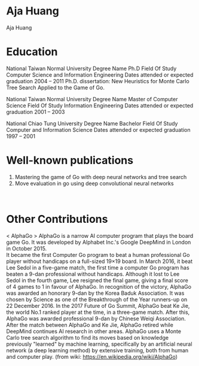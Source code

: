 # Aja Huang
Aja Huang


# Education
National Taiwan Normal University
Degree Name Ph.D Field Of Study Computer Science and Information Engineering
Dates attended or expected graduation 2004 – 2011
Ph.D. dissertation: New Heuristics for Monte Carlo Tree Search Applied to the Game of Go.

National Taiwan Normal University
Degree Name Master of Computer Science Field Of Study Information Engineering
Dates attended or expected graduation 2001 – 2003

National Chiao Tung University
Degree Name Bachelor Field Of Study Computer and Information Science
Dates attended or expected graduation 1997 – 2001
<br>

# Well-known publications
1. Mastering the game of Go with deep neural networks and tree search
2. Move evaluation in go using deep convolutional neural networks
<br>

# Other Contributions
< AlphaGo >
AlphaGo is a narrow AI computer program that plays the board game Go. It was developed by Alphabet Inc.'s Google DeepMind in London in October 2015.<br>
It became the first Computer Go program to beat a human professional Go player without handicaps on a full-sized 19×19 board. In March 2016, it beat Lee Sedol in a five-game match, the first time a computer Go program has beaten a 9-dan professional without handicaps. Although it lost to Lee Sedol in the fourth game, Lee resigned the final game, giving a final score of 4 games to 1 in favour of AlphaGo. In recognition of the victory, AlphaGo was awarded an honorary 9-dan by the Korea Baduk Association. It was chosen by Science as one of the Breakthrough of the Year runners-up on 22 December 2016. 
In the 2017 Future of Go Summit, AlphaGo beat Ke Jie, the world No.1 ranked player at the time, in a three-game match. After this, AlphaGo was awarded professional 9-dan by Chinese Weiqi Association. After the match between AlphaGo and Ke Jie, AlphaGo retired while DeepMind continues AI research in other areas. 
AlphaGo uses a Monte Carlo tree search algorithm to find its moves based on knowledge previously "learned" by machine learning, specifically by an artificial neural network (a deep learning method) by extensive training, both from human and computer play.
(from wiki: https://en.wikipedia.org/wiki/AlphaGo)

